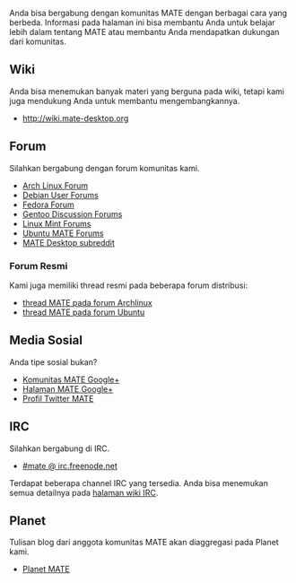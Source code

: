 <!--
.. link:
.. description:
.. tags: Forum,Wiki,IRC,Planet
.. date: 2011-12-05 07:14:07
.. title: Komunitas
.. slug: community
-->

Anda bisa bergabung dengan komunitas MATE dengan berbagai cara yang berbeda. Informasi
pada halaman ini bisa membantu Anda untuk belajar lebih dalam tentang MATE atau membantu
Anda mendapatkan dukungan dari komunitas.

## Wiki

Anda bisa menemukan banyak materi yang berguna pada wiki, tetapi kami juga mendukung Anda untuk
membantu mengembangkannya.

  * <http://wiki.mate-desktop.org>

## Forum

Silahkan bergabung dengan forum komunitas kami.

  * [Arch Linux Forum](https://bbs.archlinux.org/)
  * [Debian User Forums](http://forums.debian.net/)
  * [Fedora Forum](http://fedoraforum.org/)
  * [Gentoo Discussion Forums](https://forums.gentoo.org/)
  * [Linux Mint Forums](http://forums.linuxmint.com/)
  * [Ubuntu MATE Forums](https://ubuntu-mate.community)
  * [MATE Desktop subreddit](https://www.reddit.com/r/MATEDesktop)
  
### Forum Resmi

Kami juga memiliki thread resmi pada beberapa forum distribusi:

  * [thread MATE pada forum Archlinux](https://bbs.archlinux.org/viewtopic.php?id=121162&p=1)
  * [thread MATE pada forum Ubuntu](http://ubuntuforums.org/showthread.php?p=11333073)

## Media Sosial

Anda tipe sosial bukan?

  * [Komunitas MATE Google+](https://plus.google.com/u/0/communities/103904770310171205536)
  * [Halaman MATE Google+](https://plus.google.com/105251070079435964338/)
  * [Profil Twitter MATE](https://twitter.com/mate_desktop) 

## IRC

Silahkan bergabung di IRC.

  * [#mate @ irc.freenode.net](https://webchat.freenode.net/?channels=#mate)

Terdapat beberapa channel IRC yang tersedia. Anda bisa menemukan semua detailnya pada 
[halaman wiki IRC](http://wiki.mate-desktop.org/irc).

## Planet

Tulisan blog dari anggota komunitas MATE akan diaggregasi pada Planet kami.

  * [Planet MATE](http://planet.mate-desktop.org)

